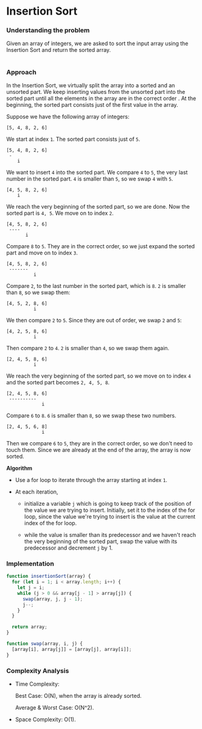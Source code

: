 # Insertion Sort

### Understanding the problem

Given an array of integers, we are asked to sort the input array using the Insertion Sort and return the sorted array.

#

### Approach

In the Insertion Sort, we virtually split the array into a sorted and an unsorted part. We keep inserting values from the unsorted part into the sorted part until all the elements in the array are in the correct order . At the beginning, the sorted part consists just of the first value in the array.

Suppose we have the following array of integers:

```
[5, 4, 8, 2, 6]
```

We start at index `1`. The sorted part consists just of `5`.

```
[5, 4, 8, 2, 6]
 -
    i
```

We want to insert `4` into the sorted part. We compare `4` to `5`, the very last number in the sorted part. `4` is smaller than `5`, so we swap `4` with `5`.

```
[4, 5, 8, 2, 6]
    i
```

We reach the very beginning of the sorted part, so we are done. Now the sorted part is `4, 5`. We move on to index `2`.

```
[4, 5, 8, 2, 6]
 ----
       i
```

Compare `8` to `5`. They are in the correct order, so we just expand the sorted part and move on to index `3`.

```
[4, 5, 8, 2, 6]
 -------
          i
```

Compare `2`, to the last number in the sorted part, which is `8`. `2` is smaller than `8`, so we swap them:

```
[4, 5, 2, 8, 6]
          i
```

We then compare `2` to `5`. Since they are out of order, we swap `2` and `5`:

```
[4, 2, 5, 8, 6]
          i
```

Then compare `2` to `4`. `2` is smaller than `4`, so we swap them again.

```
[2, 4, 5, 8, 6]
          i
```

We reach the very beginning of the sorted part, so we move on to index `4` and the sorted part becomes `2, 4, 5, 8`.

```
[2, 4, 5, 8, 6]
 ----------
             i
```

Compare `6` to `8`. `6` is smaller than `8`, so we swap these two numbers.

```
[2, 4, 5, 6, 8]
             i
```

Then we compare `6` to `5`, they are in the correct order, so we don't need to touch them. Since we are already at the end of the array, the array is now sorted.

**Algorithm**

- Use a for loop to iterate through the array starting at index `1`.

- At each iteration,

  - initialize a variable `j` which is going to keep track of the position of the value we are trying to insert. Initially, set it to the index of the for loop, since the value we're trying to insert is the value at the current index of the for loop.

  - while the value is smaller than its predecessor and we haven't reach the very beginning of the sorted part, swap the value with its predecessor and decrement `j` by 1.

### Implementation

```js
function insertionSort(array) {
  for (let i = 1; i < array.length; i++) {
    let j = i;
    while (j > 0 && array[j - 1] > array[j]) {
      swap(array, j, j - 1);
      j--;
    }
  }

  return array;
}

function swap(array, i, j) {
  [array[i], array[j]] = [array[j], array[i]];
}
```

### Complexity Analysis

- Time Complexity:

  Best Case: O(N), when the array is already sorted.

  Average & Worst Case: O(N^2).

- Space Complexity: O(1).
